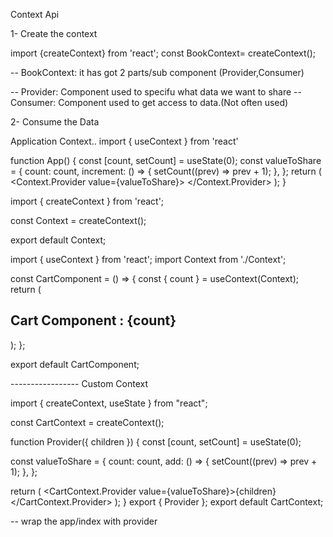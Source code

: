 Context Api

1- Create the context

import {createContext} from 'react';
const BookContext= createContext();

-- BookContext: it has got 2 parts/sub component (Provider,Consumer)

-- Provider: Component used to specifu what data we want to share
-- Consumer: Component used to get access to data.(Not often used)

2- Consume the Data

Application Context..
import { useContext } from 'react'

function App() {
const [count, setCount] = useState(0);
const valueToShare = {
count: count,
increment: () => {
setCount((prev) => prev + 1);
},
};
return (
<Context.Provider value={valueToShare}>
<CartComponent />
<ButtonComponent />
</Context.Provider>
);
}

import { createContext } from 'react';

const Context = createContext();

export default Context;

import { useContext } from 'react';
import Context from './Context';

const CartComponent = () => {
const { count } = useContext(Context);
return (

<div>
<h2>Cart Component : {count}</h2>
</div>
);
};

export default CartComponent;

----------------- Custom Context

import { createContext, useState } from "react";

const CartContext = createContext();

function Provider({ children }) {
const [count, setCount] = useState(0);

const valueToShare = {
count: count,
add: () => {
setCount((prev) => prev + 1);
},
};

return (
<CartContext.Provider value={valueToShare}>{children}</CartContext.Provider>
);
}
export { Provider };
export default CartContext;

-- wrap the app/index with provider
